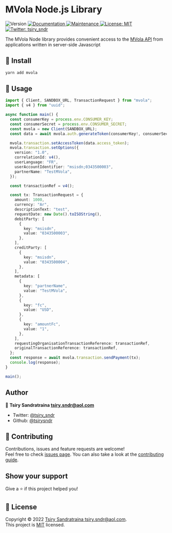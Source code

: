 <h1 align="left">MVola Node.js Library</h1>
<p>
  <img alt="Version" src="https://img.shields.io/badge/version-1.0.0-blue.svg?cacheSeconds=2592000" />
  <a href="https://github.com/tsirysndr/mvola-node#readme" target="_blank">
    <img alt="Documentation" src="https://img.shields.io/badge/documentation-yes-brightgreen.svg" />
  </a>
  <a href="https://github.com/tsirysndr/mvola-node/graphs/commit-activity" target="_blank">
    <img alt="Maintenance" src="https://img.shields.io/badge/Maintained%3F-yes-green.svg" />
  </a>
  <a href="https://github.com/tsirysndr/mvola-node/blob/master/LICENSE" target="_blank">
    <img alt="License: MIT" src="https://img.shields.io/github/license/tsirysndr/MVola Node.js Library" />
  </a>
  <a href="https://twitter.com/tsiry_sndr" target="_blank">
    <img alt="Twitter: tsiry_sndr" src="https://img.shields.io/twitter/follow/tsiry_sndr.svg?style=social" />
  </a>
</p>

The MVola Node library provides convenient access to the [MVola API](https://www.mvola.mg/devportal) from applications written in server-side Javascript 

## 🚚 Install

```sh
yarn add mvola
```

## 🚀 Usage

```typescript
import { Client, SANDBOX_URL, TransactionRequest } from "mvola";
import { v4 } from "uuid";

async function main() {
  const consumerKey = process.env.CONSUMER_KEY;
  const consumerSecret = process.env.CONSUMER_SECRET;
  const mvola = new Client(SANDBOX_URL);
  const data = await mvola.auth.generateToken(consumerKey!, consumerSecret!);

  mvola.transaction.setAccessToken(data.access_token);
  mvola.transaction.setOptions({
    version: "1.0",
    correlationId: v4(),
    userLanguage: "FR",
    userAccountIdentifier: "msisdn;0343500003",
    partnerName: "TestMVola",
  });

  const transactionRef = v4();

  const tx: TransactionRequest = {
    amount: 1000,
    currency: "Ar",
    descriptionText: "test",
    requestDate: new Date().toISOString(),
    debitParty: [
      {
        key: "msisdn",
        value: "0343500003",
      },
    ],
    creditParty: [
      {
        key: "msisdn",
        value: "0343500004",
      },
    ],
    metadata: [
      {
        key: "partnerName",
        value: "TestMVola",
      },
      {
        key: "fc",
        value: "USD",
      },
      {
        key: "amountFc",
        value: "1",
      },
    ],
    requestingOrganisationTransactionReference: transactionRef,
    originalTransactionReference: transactionRef,
  };
  const response = await mvola.transaction.sendPayment(tx);
  console.log(response);
}

main();

```

## Author

👤 **Tsiry Sandratraina <tsiry.sndr@aol.com>**

* Twitter: [@tsiry_sndr](https://twitter.com/tsiry_sndr)
* Github: [@tsirysndr](https://github.com/tsirysndr)

## 🤝 Contributing

Contributions, issues and feature requests are welcome!<br />Feel free to check [issues page](https://github.com/tsirysndr/mvola-node/issues). You can also take a look at the [contributing guide](https://github.com/tsirysndr/mvola-node/blob/master/CONTRIBUTING.md).

## Show your support

Give a ⭐️ if this project helped you!

## 📝 License

Copyright © 2022 [Tsiry Sandratraina <tsiry.sndr@aol.com>](https://github.com/tsirysndr).<br />
This project is [MIT](https://github.com/tsirysndr/mvola-node/blob/master/LICENSE) licensed.

